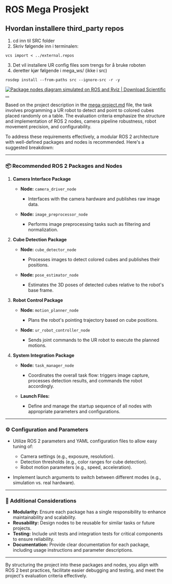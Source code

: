 # ROS Mega Prosjekt

## Hvordan installere third_party repos

1. cd inn til SRC folder
2. Skriv følgende inn i terminalen:
```
vcs import < ../external.repos
```
3. Det vil installere UR config files som trengs for å bruke roboten
4. deretter kjør følgende i mega_ws/ (ikke i src)
```
rosdep install --from-paths src --ignore-src -r -y
```






[![Package nodes diagram simulated on ROS and Rviz | Download Scientific ...](https://tse1.mm.bing.net/th?id=OIP.fs4oCKt3UvUHo7-Q3t0URQHaGJ\&cb=iwp1\&pid=Api)](https://www.researchgate.net/figure/Package-nodes-diagram-simulated-on-ROS-and-Rviz_fig6_316945804)

Based on the project description in the [mega-project.md](https://github.com/adamleon/ais2105/blob/main/project/mega-project.md) file, the task involves programming a UR robot to detect and point to colored cubes placed randomly on a table. The evaluation criteria emphasize the structure and implementation of ROS 2 nodes, camera pipeline robustness, robot movement precision, and configurability.

To address these requirements effectively, a modular ROS 2 architecture with well-defined packages and nodes is recommended. Here's a suggested breakdown:

---

### 📦 Recommended ROS 2 Packages and Nodes

1. **Camera Interface Package**

   * **Node:** `camera_driver_node`

     * Interfaces with the camera hardware and publishes raw image data.
   * **Node:** `image_preprocessor_node`

     * Performs image preprocessing tasks such as filtering and normalization.

2. **Cube Detection Package**

   * **Node:** `cube_detector_node`

     * Processes images to detect colored cubes and publishes their positions.
   * **Node:** `pose_estimator_node`

     * Estimates the 3D poses of detected cubes relative to the robot's base frame.

3. **Robot Control Package**

   * **Node:** `motion_planner_node`

     * Plans the robot's pointing trajectory based on cube positions.
   * **Node:** `ur_robot_controller_node`

     * Sends joint commands to the UR robot to execute the planned motions.

4. **System Integration Package**

   * **Node:** `task_manager_node`

     * Coordinates the overall task flow: triggers image capture, processes detection results, and commands the robot accordingly.
   * **Launch Files:**

     * Define and manage the startup sequence of all nodes with appropriate parameters and configurations.

---

### ⚙️ Configuration and Parameters

* Utilize ROS 2 parameters and YAML configuration files to allow easy tuning of:

  * Camera settings (e.g., exposure, resolution).
  * Detection thresholds (e.g., color ranges for cube detection).
  * Robot motion parameters (e.g., speed, acceleration).
* Implement launch arguments to switch between different modes (e.g., simulation vs. real hardware).

---

### 🧩 Additional Considerations

* **Modularity:** Ensure each package has a single responsibility to enhance maintainability and scalability.
* **Reusability:** Design nodes to be reusable for similar tasks or future projects.
* **Testing:** Include unit tests and integration tests for critical components to ensure reliability.
* **Documentation:** Provide clear documentation for each package, including usage instructions and parameter descriptions.

---

By structuring the project into these packages and nodes, you align with ROS 2 best practices, facilitate easier debugging and testing, and meet the project's evaluation criteria effectively.
